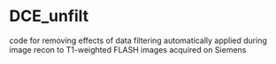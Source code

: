 # DCE_unfilt
code for removing effects of data filtering automatically applied during image recon to T1-weighted FLASH images acquired on Siemens
